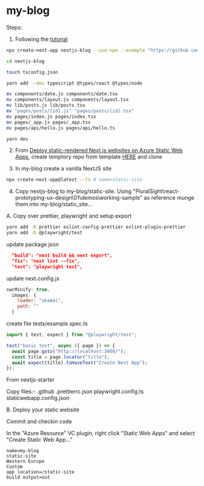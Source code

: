 # my-blog

Steps:

<!-- 1. In a tempory location run commands : (https://nextjs.org/docs/api-reference/cli, https://github.com/vercel/next.js/tree/canary/examples/blog-starter) -->

<!-- ```bash
yarn create next-app -e blog-starter
cd blog-starter
yarn
yarn dev
``` -->

1. Following the [tutorial](https://nextjs.org/learn/excel/typescript)

```bash
npx create-next-app nextjs-blog --use-npm --example "https://github.com/vercel/next-learn/tree/master/basics/basics-final"

cd nextjs-blog

touch tsconfig.json

yarn add --dev typescript @types/react @types/node

mv components/date.js components/date.tsx
mv components/layout.js components/layout.tsx
mv lib/posts.js lib/posts.tsx
mv "pages/posts/[id].js" "pages/posts/[id].tsx"
mv pages/index.js pages/index.tsx
mv pages/_app.js pages/_app.tsx
mv pages/api/hello.js pages/api/hello.ts

yarn dev
```

2. From [Deploy static-rendered Next.js websites on Azure Static Web Apps](https://docs.microsoft.com/en-gb/azure/static-web-apps/deploy-nextjs), create temptory repo from template [HERE](https://github.com/staticwebdev/nextjs-starter/generate) and clone

3. In my-blog create a vanilla NextJS site

```bash
npx create-next-app@latest --ts # name=static-site
```

4. Copy nextjs-blog to my-blog/static-site. Using "PluralSight\react-prototyping-ux-design\01\demos\working-sample" as reference munge them into my-blog/static_site...

A. Copy over prettier, playwright and setup export

```bash
yarn add -D prettier eslint-config-prettier eslint-plugin-prettier
yarn add -D @playwright/test
```

update package.json

```json
  "build": "next build && next export",
  "fix": "next lint --fix",
  "test": "playwright test",
```

update next.config.js

```js
swcMinify: true,
  images: {
    loader: "akamai",
    path: ""
  }
```

create file tests/example.spec.ts

```ts
import { test, expect } from "@playwright/test";

test("basic test", async ({ page }) => {
  await page.goto("http://localhost:3000/");
  const title = page.locator("title");
  await expect(title).toHaveText("Create Next App");
});
```

From nextjs-starter

Copy files:-
.github
.prettierrc.json
playwright.config.ts
staticwebapp.config.json

B. Deploy your static website

Commit and checkin code

In the "Azure Resource" VC plugin, right click "Static Web Apps" and select "Create Static Web App..."

```
name=my-blog
static-site
Western Europe
Custom
app location=/static-site
build output=out
```
